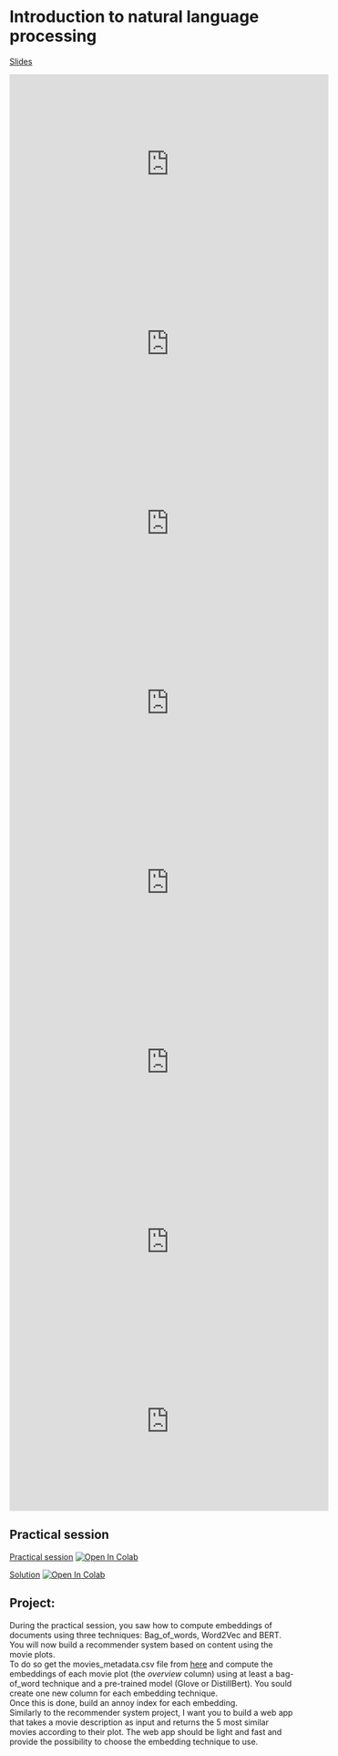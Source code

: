 # Introduction to natural language processing

[Slides](https://docs.google.com/presentation/d/1cQA_sqzP3VEisP3mClnzmdFw1YzA9u39qLNvdBORKyg/edit?usp=sharing)

<iframe width="560" height="315" src="https://www.youtube.com/embed/xA4xadv-Ki4?si=qCbzB0NrfAd_hQ_g" title="YouTube video player" frameborder="0" allow="accelerometer; autoplay; clipboard-write; encrypted-media; gyroscope; picture-in-picture; web-share" allowfullscreen></iframe>

<iframe width="560" height="315" src="https://www.youtube.com/embed/vKVQ2VtHlIw?si=-FCtCBNRXxiE8XTv" title="YouTube video player" frameborder="0" allow="accelerometer; autoplay; clipboard-write; encrypted-media; gyroscope; picture-in-picture; web-share" allowfullscreen></iframe>

<iframe width="560" height="315" src="https://www.youtube.com/embed/GtG8LSdBxms?si=SumoK1H2m8rxkw_I" title="YouTube video player" frameborder="0" allow="accelerometer; autoplay; clipboard-write; encrypted-media; gyroscope; picture-in-picture; web-share" allowfullscreen></iframe>

<iframe width="560" height="315" src="https://www.youtube.com/embed/8SmCXhxEPBY?si=WuK5r1wxsI-xTUjr" title="YouTube video player" frameborder="0" allow="accelerometer; autoplay; clipboard-write; encrypted-media; gyroscope; picture-in-picture; web-share" allowfullscreen></iframe>

<iframe width="560" height="315" src="https://www.youtube.com/embed/zOLgQnBrfxk?si=Kl8PZouw02c0tD0r" title="YouTube video player" frameborder="0" allow="accelerometer; autoplay; clipboard-write; encrypted-media; gyroscope; picture-in-picture; web-share" allowfullscreen></iframe>

<iframe width="560" height="315" src="https://www.youtube.com/embed/ZZx6lkPoqoc?si=b_6Gvu4DneJzNgON" title="YouTube video player" frameborder="0" allow="accelerometer; autoplay; clipboard-write; encrypted-media; gyroscope; picture-in-picture; web-share" allowfullscreen></iframe>

<iframe width="560" height="315" src="https://www.youtube.com/embed/ZUWkkfR7raA?si=ZO72B5Hbq27vdsM0" title="YouTube video player" frameborder="0" allow="accelerometer; autoplay; clipboard-write; encrypted-media; gyroscope; picture-in-picture; web-share" allowfullscreen></iframe>

<iframe width="560" height="315" src="https://www.youtube.com/embed/FxKSQXQ_BEg?si=dV0ege-qyGcNYN5M" title="YouTube video player" frameborder="0" allow="accelerometer; autoplay; clipboard-write; encrypted-media; gyroscope; picture-in-picture; web-share" allowfullscreen></iframe>



## Practical session

[Practical session](https://minhaskamal.github.io/DownGit/#/home?url=https://github.com/DavidBert/AIF/blob/main/nlp/AIF_nlp.ipynb)
[![Open In Colab](https://colab.research.google.com/assets/colab-badge.svg)](https://colab.research.google.com/github/DavidBert/AIF/blob/main/nlp/AIF_nlp.ipynb)

[Solution](https://minhaskamal.github.io/DownGit/#/home?url=https://github.com/DavidBert/AIF/blob/solutions/nlp/AIF_nlp_solution.ipynb)
[![Open In Colab](https://colab.research.google.com/assets/colab-badge.svg)](https://colab.research.google.com/github/DavidBert/AIF/blob/solutions/nlp/AIF_nlp_solution.ipynb)

<!-- Additional resource: TP on neural translation with PyTorch (taken from Supaero SDD NLP course) [![Open In Colab](https://colab.research.google.com/assets/colab-badge.svg)](https://colab.research.google.com/github/wikistat/AI-Frameworks/blob/website/code/nlp/Natural_Language_Generation_pyTorch.ipynb) -->

## Project:

During the practical session, you saw how to compute embeddings of documents using three techniques: Bag_of_words, Word2Vec and BERT.  
You will now build a recommender system based on content using the movie plots.  
To do so get the movies_metadata.csv file from [here](https://www.kaggle.com/rounakbanik/the-movies-dataset) and compute the embeddings of each movie plot (the _overview_ column) using at least a bag-of_word technique and a pre-trained model (Glove or DistillBert).
You sould create one new column for each embedding technique.    
Once this is done, build an annoy index for each embedding.  
Similarly to the recommender system project, I want you to build a web app that takes a movie description as input and returns the 5 most similar movies according to their plot.
The web app should be light and fast and provide the possibility to choose the embedding technique to use.

